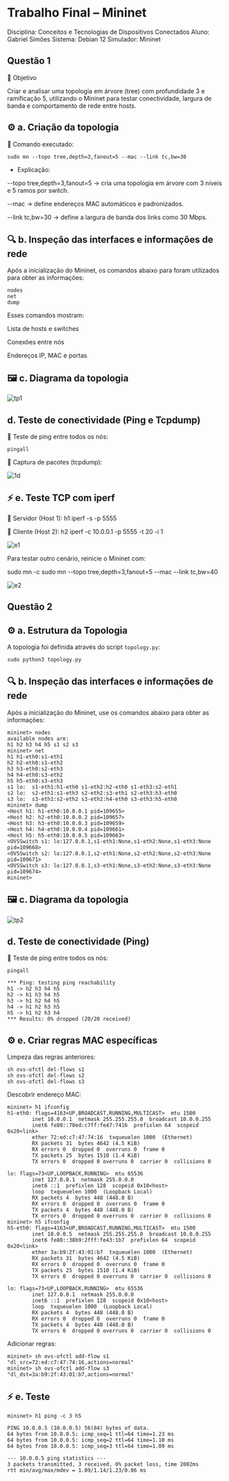 #  Trabalho Final – Mininet

Disciplina: Conceitos e Tecnologias de Dispositivos Conectados
Aluno: Gabriel Simões
Sistema: Debian 12
Simulador: Mininet

## Questão 1

🧠 Objetivo

Criar e analisar uma topologia em árvore (tree) com profundidade 3 e ramificação 5, utilizando o Mininet para testar conectividade, largura de banda e comportamento de rede entre hosts.

 ## ⚙️ a. Criação da topologia
🧾 Comando executado:
```
sudo mn --topo tree,depth=3,fanout=5 --mac --link tc,bw=30
```
- Explicação:

--topo tree,depth=3,fanout=5 → cria uma topologia em árvore com 3 níveis e 5 ramos por switch.

--mac → define endereços MAC automáticos e padronizados.

--link tc,bw=30 → define a largura de banda dos links como 30 Mbps.


## 🔍 b. Inspeção das interfaces e informações de rede

Após a inicialização do Mininet, os comandos abaixo para foram utilizados para obter as informações:
```
nodes
net
dump
```

Esses comandos mostram:

Lista de hosts e switches

Conexões entre nós

Endereços IP, MAC e portas


## 🖼️ c. Diagrama da topologia

![tp1](Questão_1/topology_1.png)


## d. Teste de conectividade (Ping e Tcpdump)
🔹 Teste de ping entre todos os nós:
```
pingall
```

🔹 Captura de pacotes (tcpdump):

![1d](Questão_1/1d.png)



## ⚡ e. Teste TCP com iperf
🔸 Servidor (Host 1):
h1 iperf -s -p 5555

🔸 Cliente (Host 2):
h2 iperf -c 10.0.0.1 -p 5555 -t 20 -i 1

![e1](Questão_1/e1.png)


Para testar outro cenário, reinicie o Mininet com:

sudo mn -c
sudo mn --topo tree,depth=3,fanout=5 --mac --link tc,bw=40

![e2](Questão_1/e2.png)


## Questão 2 

## ⚙️ a. Estrutura da Topologia

A topologia foi definida através do script `topology.py`:
```
sudo python3 topology.py
```
## 🔍 b. Inspeção das interfaces e informações de rede

Após a inicialização do Mininet, use os comandos abaixo para obter as informações:
```
mininet> nodes
available nodes are: 
h1 h2 h3 h4 h5 s1 s2 s3
mininet> net
h1 h1-eth0:s1-eth1
h2 h2-eth0:s1-eth2
h3 h3-eth0:s2-eth3
h4 h4-eth0:s3-eth2
h5 h5-eth0:s3-eth3
s1 lo:  s1-eth1:h1-eth0 s1-eth2:h2-eth0 s1-eth3:s2-eth1
s2 lo:  s2-eth1:s1-eth3 s2-eth2:s3-eth1 s2-eth3:h3-eth0
s3 lo:  s3-eth1:s2-eth2 s3-eth2:h4-eth0 s3-eth3:h5-eth0
mininet> dump
<Host h1: h1-eth0:10.0.0.1 pid=109655> 
<Host h2: h2-eth0:10.0.0.2 pid=109657> 
<Host h3: h3-eth0:10.0.0.3 pid=109659> 
<Host h4: h4-eth0:10.0.0.4 pid=109661> 
<Host h5: h5-eth0:10.0.0.5 pid=109663> 
<OVSSwitch s1: lo:127.0.0.1,s1-eth1:None,s1-eth2:None,s1-eth3:None pid=109668> 
<OVSSwitch s2: lo:127.0.0.1,s2-eth1:None,s2-eth2:None,s2-eth3:None pid=109671> 
<OVSSwitch s3: lo:127.0.0.1,s3-eth1:None,s3-eth2:None,s3-eth3:None pid=109674> 
mininet> 
```

## 🖼️ c. Diagrama da topologia

![tp2](Questão_2/topology_2.png)


## d. Teste de conectividade (Ping)
🔹 Teste de ping entre todos os nós:
```
pingall
```
```
*** Ping: testing ping reachability
h1 -> h2 h3 h4 h5
h2 -> h1 h3 h4 h5
h3 -> h1 h2 h4 h5
h4 -> h1 h2 h3 h5
h5 -> h1 h2 h3 h4
*** Results: 0% dropped (20/20 received)
```
## ⚙️ e. Criar regras MAC específicas

Limpeza das regras anteriores: 
```
sh ovs-ofctl del-flows s1
sh ovs-ofctl del-flows s2
sh ovs-ofctl del-flows s3
```
Descobrir endereço MAC: 
```
mininet> h1 ifconfig
h1-eth0: flags=4163<UP,BROADCAST,RUNNING,MULTICAST>  mtu 1500
        inet 10.0.0.1  netmask 255.255.255.0  broadcast 10.0.0.255
        inet6 fe80::70ed:c7ff:fe47:7416  prefixlen 64  scopeid 0x20<link>
        ether 72:ed:c7:47:74:16  txqueuelen 1000  (Ethernet)
        RX packets 31  bytes 4642 (4.5 KiB)
        RX errors 0  dropped 0  overruns 0  frame 0
        TX packets 25  bytes 1510 (1.4 KiB)
        TX errors 0  dropped 0 overruns 0  carrier 0  collisions 0

lo: flags=73<UP,LOOPBACK,RUNNING>  mtu 65536
        inet 127.0.0.1  netmask 255.0.0.0
        inet6 ::1  prefixlen 128  scopeid 0x10<host>
        loop  txqueuelen 1000  (Loopback Local)
        RX packets 4  bytes 448 (448.0 B)
        RX errors 0  dropped 0  overruns 0  frame 0
        TX packets 4  bytes 448 (448.0 B)
        TX errors 0  dropped 0 overruns 0  carrier 0  collisions 0
mininet> h5 ifconfig
h5-eth0: flags=4163<UP,BROADCAST,RUNNING,MULTICAST>  mtu 1500
        inet 10.0.0.5  netmask 255.255.255.0  broadcast 10.0.0.255
        inet6 fe80::38b9:2fff:fe43:1b7  prefixlen 64  scopeid 0x20<link>
        ether 3a:b9:2f:43:01:b7  txqueuelen 1000  (Ethernet)
        RX packets 31  bytes 4642 (4.5 KiB)
        RX errors 0  dropped 0  overruns 0  frame 0
        TX packets 25  bytes 1510 (1.4 KiB)
        TX errors 0  dropped 0 overruns 0  carrier 0  collisions 0

lo: flags=73<UP,LOOPBACK,RUNNING>  mtu 65536
        inet 127.0.0.1  netmask 255.0.0.0
        inet6 ::1  prefixlen 128  scopeid 0x10<host>
        loop  txqueuelen 1000  (Loopback Local)
        RX packets 4  bytes 448 (448.0 B)
        RX errors 0  dropped 0  overruns 0  frame 0
        TX packets 4  bytes 448 (448.0 B)
        TX errors 0  dropped 0 overruns 0  carrier 0  collisions 0
```
Adicionar regras: 
```
mininet> sh ovs-ofctl add-flow s1 "dl_src=72:ed:c7:47:74:16,actions=normal"
mininet> sh ovs-ofctl add-flow s3 "dl_dst=3a:b9:2f:43:01:b7,actions=normal"

```

## ⚡ e. Teste

```
mininet> h1 ping -c 3 h5
```
```
PING 10.0.0.5 (10.0.0.5) 56(84) bytes of data.
64 bytes from 10.0.0.5: icmp_seq=1 ttl=64 time=1.23 ms
64 bytes from 10.0.0.5: icmp_seq=2 ttl=64 time=1.10 ms
64 bytes from 10.0.0.5: icmp_seq=3 ttl=64 time=1.09 ms

--- 10.0.0.5 ping statistics ---
3 packets transmitted, 3 received, 0% packet loss, time 2002ms
rtt min/avg/max/mdev = 1.09/1.14/1.23/0.06 ms
```






